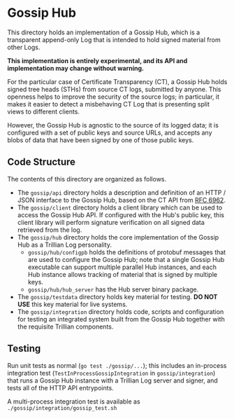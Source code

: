 # Gossip Hub

This directory holds an implementation of a Gossip Hub, which is a transparent
append-only Log that is intended to hold signed material from other Logs.

**This implementation is entirely experimental, and its API and implementation
may change without warning.**

For the particular case of Certificate Transparency (CT), a Gossip Hub holds signed
tree heads (STHs) from source CT logs, submitted by anyone.  This openness helps
to improve the security of the source logs; in particular, it makes it easier to
detect a misbehaving CT Log that is presenting split views to different clients.

However, the Gossip Hub is agnostic to the source of its logged data; it is
configured with a set of public keys and source URLs, and accepts any blobs of
data that have been signed by one of those public keys.

## Code Structure

The contents of this directory are organized as follows.

 - The `gossip/api` directory holds a description and definition of an HTTP /
   JSON  interface to the Gossip Hub, based on the CT API from
   [RFC 6962](https://tools.ietf.org/html/rfc6962).
 - The `gossip/client` directory holds a client library which can be used to
   access the Gossip Hub API.  If configured with the Hub's public key, this
   client library will perform signature verification on all signed data
   retrieved from the log.
 - The `gossip/hub` directory holds the core implementation of the Gossip Hub as
   a Trillian Log personality.
     - `gossip/hub/configpb` holds the definitions of protobuf messages that are
       used to configure the Gossip Hub; note that a single Gossip Hub
       executable can support multiple parallel Hub instances, and each Hub
       instance allows tracking of material that is signed by multiple keys.
     - `gossip/hub/hub_server` has the Hub server binary package.
 - The `gossip/testdata` directory holds key material for testing. **DO NOT
   USE** this key material for live systems.
 - The `gossip/integration` directory holds code, scripts and configuration for
   testing an integrated system built from the Gossip Hub together with the
   requisite Trillian components.

## Testing

Run unit tests as normal (`go test ./gossip/...`); this includes an in-process
integration test (`TestInProcessGossipIntegration` in `gossip/integration`) that
runs a Gossip Hub instance with a Trillian Log server and signer, and tests all
of the HTTP API entrypoints.

A multi-process integration test is available as
`./gossip/integration/gossip_test.sh`
